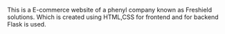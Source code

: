 
This is a E-commerce website of a phenyl company known as Freshield solutions. Which is created using HTML,CSS for frontend and for backend Flask is used.
